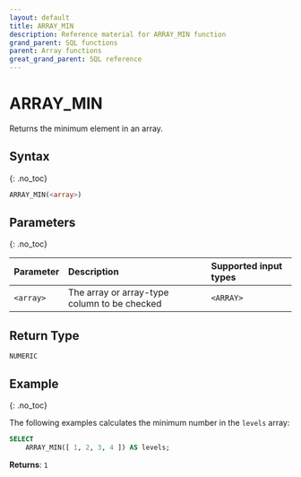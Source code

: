 ```yaml
---
layout: default
title: ARRAY_MIN
description: Reference material for ARRAY_MIN function
grand_parent: SQL functions
parent: Array functions
great_grand_parent: SQL reference
---
```


# ARRAY\_MIN

Returns the minimum element in an array.

## Syntax
{: .no_toc}

```sql
ARRAY_MIN(<array>)
```

## Parameters 
{: .no_toc}

| Parameter | Description                                  | Supported input types | 
| :--------- | :-------------------------------------------- | :----------|
| `<array>`   | The array or array-type column to be checked | `<ARRAY>` | 


## Return Type
`NUMERIC` 

## Example
{: .no_toc}

The following examples calculates the minimum number in the `levels` array: 
```sql
SELECT
	ARRAY_MIN([ 1, 2, 3, 4 ]) AS levels;
```

**Returns**: `1`
